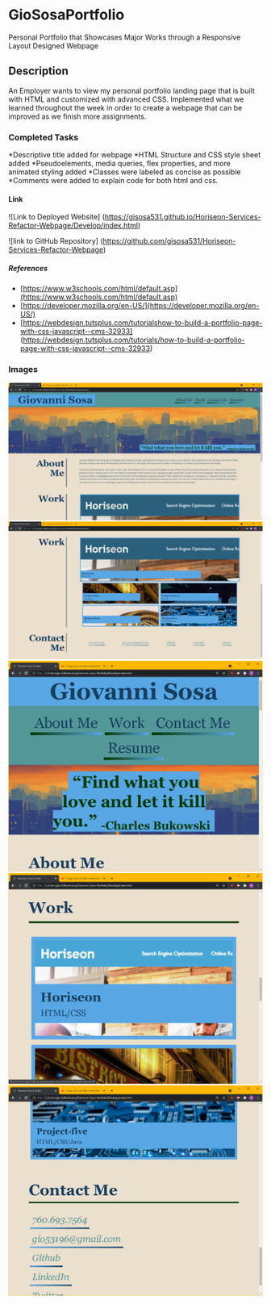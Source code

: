 # GioSosaPortfolio
Personal Portfolio that Showcases Major Works through a Responsive Layout Designed Webpage

## Description
An Employer wants to view my personal portfolio landing page that is built with HTML and customized with advanced CSS. Implemented what we learned  throughout the week in order to create a webpage that can be improved as we finish more assignments.

### Completed Tasks
*Descriptive title added for webpage
*HTML Structure and CSS style sheet added
*Pseudoelements, media queries, flex properties, and more animated styling added
*Classes were labeled as concise as possible
*Comments were added to explain code for both html and css.

#### Link
![Link to Deployed Website] (https://gisosa531.github.io/Horiseon-Services-Refactor-Webpage/Develop/index.html)

![link to GitHub Repository] (https://github.com/gisosa531/Horiseon-Services-Refactor-Webpage)


##### References
* [https://www.w3schools.com/html/default.asp](https://www.w3schools.com/html/default.asp)
* [https://developer.mozilla.org/en-US/](https://developer.mozilla.org/en-US/)
* [https://webdesign.tutsplus.com/tutorialshow-to-build-a-portfolio-page-with-css-javascript--cms-32933] (https://webdesign.tutsplus.com/tutorials/how-to-build-a-portfolio-page-with-css-javascript--cms-32933)

### Images
<img src="./Develop/assets/images/Screenshot-1.png" alt="Screenshot of Webpage">
<img src="./Develop/assets/images/Screenshot-2.png" alt="Screenshot of Webpage">
<img src="./Develop/assets/images/ShorterShot.png" alt="Screenshot of Webpage">
<img src="./Develop/assets/images/ShorterShot-2.png" alt="Screenshot of Webpage">
<img src="./Develop/assets/images/ShorterShot-3.png" alt="Screenshot of Webpage">